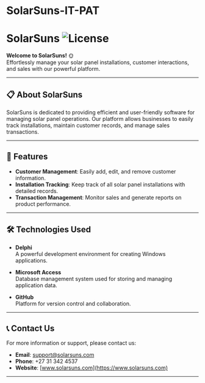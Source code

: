 # SolarSuns-IT-PAT

# SolarSuns ![License](https://img.shields.io/badge/license-MIT-green)

**Welcome to SolarSuns!** 🌞  
Effortlessly manage your solar panel installations, customer interactions, and sales with our powerful platform.

---

## 📋 About SolarSuns

SolarSuns is dedicated to providing efficient and user-friendly software for managing solar panel operations. Our platform allows businesses to easily track installations, maintain customer records, and manage sales transactions.

---

## 🌟 Features

- **Customer Management**: Easily add, edit, and remove customer information.
- **Installation Tracking**: Keep track of all solar panel installations with detailed records.
- **Transaction Management**: Monitor sales and generate reports on product performance.

---
## 🛠 Technologies Used

- **Delphi**  
  A powerful development environment for creating Windows applications.

- **Microsoft Access**  
  Database management system used for storing and managing application data.

- **GitHub**  
  Platform for version control and collaboration.

---

## 📞 Contact Us

For more information or support, please contact us:

- **Email**: [support@solarsuns.com](mailto:support@solarsuns.com)  
- **Phone**: +27 31 342 4537  
- **Website**: [www.solarsuns.com](https://www.solarsuns.com)

---

